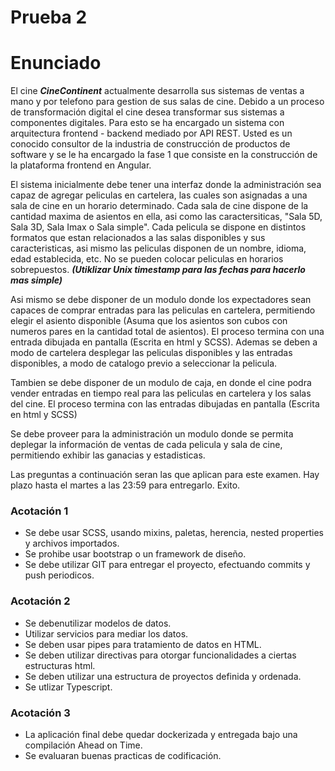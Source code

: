 # Prueba 2

# Enunciado

El cine ***CineContinent*** actualmente desarrolla sus sistemas de ventas a mano y por telefono para gestion de sus salas de cine. Debido a un proceso de transformación digital el cine desea transformar sus sistemas a componentes digitales. Para esto se ha encargado un sistema con arquitectura frontend - backend mediado por API REST. Usted es un conocido consultor de la industria de construcción de productos de software y se le ha encargado la fase 1 que consiste en la construcción de la plataforma frontend en Angular.

El sistema inicialmente debe tener una interfaz donde la administración sea capaz de agregar peliculas en cartelera, las cuales son asignadas a una sala de cine en un horario determinado. Cada sala de cine dispone de la cantidad maxima de asientos en ella, asi como las caractersiticas, "Sala 5D, Sala 3D, Sala Imax o Sala simple". Cada pelicula se dispone en distintos formatos que estan relacionados a las salas disponibles y sus caracteristicas, asi mismo las peliculas disponen de un nombre, idioma, edad establecida, etc. No se pueden colocar peliculas en horarios sobrepuestos. ***(Utiklizar Unix timestamp para las fechas para hacerlo mas simple)***

Asi mismo se debe disponer de un modulo donde los expectadores sean capaces de comprar entradas para las peliculas en cartelera, permitiendo elegir el asiento disponible (Asuma que los asientos son cubos con numeros pares en la cantidad total de asientos). El proceso termina con una entrada dibujada en pantalla (Escrita en html y SCSS). Ademas se deben a modo de cartelera desplegar las peliculas disponibles y las entradas disponibles, a modo de catalogo previo a seleccionar la pelicula.

Tambien se debe disponer de un modulo de caja, en donde el cine podra vender entradas en tiempo real para las peliculas en cartelera y los salas del cine. El proceso termina con las entradas dibujadas en pantalla (Escrita en html y SCSS)

Se debe proveer para la administración un modulo donde se permita deplegar la información de ventas de cada pelicula y sala de cine, permitiendo exhibir las ganacias y estadisticas.

Las preguntas a continuación seran las que aplican para este examen. Hay plazo hasta el martes a las 23:59 para entregarlo. Exito.

### Acotación 1

- Se debe usar SCSS, usando mixins, paletas, herencia, nested properties y archivos importados.
- Se prohibe usar bootstrap o un framework de diseño.
- Se debe utilizar GIT para entregar el proyecto, efectuando commits y push periodicos.

### Acotación 2

- Se debenutilizar modelos de datos.
- Utilizar servicios para mediar los datos.
- Se deben usar pipes para tratamiento de datos en HTML.
- Se deben utilizar directivas para otorgar funcionalidades a ciertas estructuras html.
- Se deben utilizar una estructura de proyectos definida y ordenada.
- Se utlizar Typescript.

### Acotación 3

- La aplicación final debe quedar dockerizada y entregada bajo una compilación Ahead on Time.
- Se evaluaran buenas practicas de codificación.
